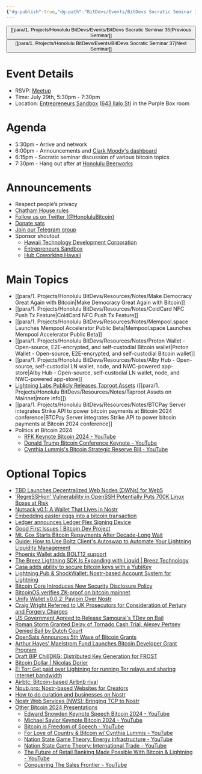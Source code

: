 ```yaml
---
{"dg-publish":true,"dg-path":"BitDevs/Events/BitDevs Socratic Seminar 36.md","permalink":"/bit-devs/events/bit-devs-socratic-seminar-36/","title":"BitDevs Socratic Seminar 36","tags":["bitdevs","bitcoin","resource","socratic-36"],"noteIcon":"3","created":"2024-06-30T17:48:40.592-10:00","updated":"2024-11-25T12:07:00.548-10:00"}
---
```




<button class="obsidian-button previous-seminar">[[para/1. Projects/Honolulu BitDevs/Events/BitDevs Socratic Seminar 35\|Previous Seminar]]</button> <button class="obsidian-button next-seminar">[[para/1. Projects/Honolulu BitDevs/Events/BitDevs Socratic Seminar 37\|Next Seminar]]</button>

# Event Details

- RSVP: [Meetup](https://www.meetup.com/honolulu-bitdevs/events/302110978/)
- Time: July 29th, 5:30pm - 7:30pm
- Location: [Entrepreneurs Sandbox](https://sandboxhawaii.org/) ([643 Ilalo St](https://goo.gl/maps/3Zj38htV13iUn4dcA)) in the Purple Box room

# Agenda

- 5:30pm - Arrive and network  
- 6:00pm - Announcements and [Clark Moody's dashboard](https://bitcoin.clarkmoody.com/dashboard/)
- 6:15pm - Socratic seminar discussion of various bitcoin topics
- 7:30pm - Hang out after at [Honolulu Beerworks](https://www.honolulubeerworks.com/)

# Announcements

- Respect people’s privacy
- [Chatham House rules](https://www.chathamhouse.org/about-us/chatham-house-rule)
- [Follow us on Twitter (@HonoluluBitcoin)](https://twitter.com/HonoluluBitcoin)
- [Donate sats](https://checkout.opennode.com/p/5dea6b7a-d33c-4fda-b54c-98f092814c7d)
- [Join our Telegram group](https://t.me/+Ho8M3ZAFmC5mY2Mx)
- Sponsor shoutout
	- [Hawaii Technology Development Corporation](https://www.htdc.org/about/)
	- [Entrepreneurs Sandbox](https://sandboxhawaii.org/)
	- [Hub Coworking Hawaii](https://hubcoworkinghi.com/)

# Main Topics

- [[para/1. Projects/Honolulu BitDevs/Resources/Notes/Make Democracy Great Again with Bitcoin\|Make Democracy Great Again with Bitcoin]]
- [[para/1. Projects/Honolulu BitDevs/Resources/Notes/ColdCard NFC Push Tx Feature\|ColdCard NFC Push Tx Feature]]
- [[para/1. Projects/Honolulu BitDevs/Resources/Notes/Mempool.space Launches Mempool Accelerator Public Beta\|Mempool.space Launches Mempool Accelerator Public Beta]]
- [[para/1. Projects/Honolulu BitDevs/Resources/Notes/Proton Wallet - Open-source, E2E-encrypted, and self-custodial Bitcoin wallet\|Proton Wallet - Open-source, E2E-encrypted, and self-custodial Bitcoin wallet]]
- [[para/1. Projects/Honolulu BitDevs/Resources/Notes/Alby Hub - Open-source, self-custodial LN wallet, node, and NWC-powered app-store\|Alby Hub - Open-source, self-custodial LN wallet, node, and NWC-powered app-store]]
- [Lightning Labs Publicly Releases Taproot Assets](https://lightning.engineering/posts/2024-07-23-taproot-assets-LN/) ([[para/1. Projects/Honolulu BitDevs/Resources/Notes/Taproot Assets on Mainnet\|more info]])
- [[para/1. Projects/Honolulu BitDevs/Resources/Notes/BTCPay Server integrates Strike API to power bitcoin payments at Bitcoin 2024 conference\|BTCPay Server integrates Strike API to power bitcoin payments at Bitcoin 2024 conference]]
- Politics at Bitcoin 2024
	- [RFK Keynote Bitcoin 2024 - YouTube](https://youtu.be/ssYCRVpzcxc?si=g2U8e2hAw8NgzC7w)
	- [Donald Trump Bitcoin Conference Keynote - YouTube](https://youtu.be/9UxAUryUKXM?si=GbjNcHa6wlkwwTzM)
	- [Cynthia Lummis's Bitcoin Strategic Reserve Bill - YouTube](https://youtu.be/_Ou_oxWsCcc?si=b8t9KCkAG9Hs7rcI)

# Optional Topics

- [TBD Launches Decentralized Web Nodes (DWNs) for Web5](https://www.tbd.website/blog/managed-web5-decentralized-web-nodes-now-available) 
- ['RegreSSHion' Vulnerability in OpenSSH Potentially Puts 700K Linux Boxes at Risk](https://www.nobsbitcoin.com/regresshion-vulnerability-in-openssh/)
- [Nutsack v0.1: A Wallet That Lives in Nostr](https://www.nobsbitcoin.com/nutsack-v0-1/)
- [Embedding easter eggs into a bitcoin transaction](https://stacker.news/items/600187)
- [Ledger announces Ledger Flex Signing Device](https://shop.ledger.com/pages/ledger-flex)
- [Good First Issues | Bitcoin Dev Project](https://bitcoindevs.xyz/good-first-issues)
- [Mt. Gox Starts Bitcoin Repayments After Decade-Long Wait](https://www.nobsbitcoin.com/mt-gox-starts-bitcoin-repayments-after-decade-long-wait/)
- [Guide: How to Use Boltz Client's Autoswap to Automate Your Lightning Liquidity Management](https://blog.boltz.exchange/p/guide-how-to-use-boltz-clients-autoswap)
- [Phoenix Wallet adds BOLT12 support](https://x.com/PhoenixWallet/status/1808547081214439494)
- [The Breez Lightning SDK Is Expanding with Liquid | Breez Technology](https://medium.com/breez-technology/to-help-bitcoin-flow-were-adding-some-liquid-to-the-breez-sdk-b56c14b0c9b0)  
- [Casa adds ability to secure bitcoin keys with a YubiKey](https://blog.casa.io/secure-your-bitcoin-with-yubikey/)
- [Lightning.Pub & ShockWallet: Nostr-based Account System for Lightning](https://www.nobsbitcoin.com/lightning-pub-shockwallet-nostr-based-account-system-for-lightning/)
- [Bitcoin Core Introduces New Security Disclosure Policy](https://www.nobsbitcoin.com/bitcoin-core-introduces-new-security-disclosure-policy/)
- [BitcoinOS verifies ZK-proof on bitcoin mainnet](https://x.com/BTC_OS/status/1816180788938870815) 
- [Unify Wallet v0.0.2: Payjoin Over Nostr](https://www.nobsbitcoin.com/unify-wallet-v0-0-2/)
- [Craig Wright Referred to UK Prosecutors for Consideration of Perjury and Forgery Charges](https://www.nobsbitcoin.com/craig-wright-is-a-fraud-always-has-been/)
- [US Government Agreed to Release Samourai's TDev on Bail](https://www.nobsbitcoin.com/us-government-agreed-to-release-tdev-on-bail/)
- [Roman Storm Granted Delay of Tornado Cash Trial, Alexey Pertsev Denied Bail by Dutch Court](https://www.nobsbitcoin.com/roman-storm-granted-delay-of-tornado-cash-trial-alexey-pertsev-denied-bail-by-dutch-court/)
- [OpenSats Announces 5th Wave of Bitcoin Grants](https://www.nobsbitcoin.com/opensats-announces-5th-wave-of-bitcoin-grants/)
- [Arthur Hayes' Maelstrom Fund Launches Bitcoin Developer Grant Program](https://www.nobsbitcoin.com/arthur-hayes-maelstrom-fund-launches-bitcoin-developer-grant-program/)
- [Draft BIP ChillDKG: Distributed Key Generation for FROST](https://github.com/BlockstreamResearch/bip-frost-dkg)
- [Bitcoin Dollar | Nicolas Dorier](https://blog.nicolas-dorier.com/posts/bitcoin-dollar/)
- [El Tor: Get paid over Lightning for running Tor relays and sharing internet bandwidth](https://devpost.com/software/el-tor)
- [Airbtc: Bitcoin-based Airbnb rival](https://airbtc.online/)
- [Npub.pro: Nostr-based Websites for Creators](https://www.nobsbitcoin.com/npub-pro-launched/)
- [How to do curation and businesses on Nostr](https://njump.me/nevent1qqs92n4c3g4kxcw9dxznzllasuzyaq8vhayez9t8hjj225yyee3teyczyqalp33lewf5vdq847t6te0wvnags0gs0mu72kz8938tn24wlfze649mm0w)
- [Nostr Web Services (NWS): Bringing TCP to Nostr](https://nostr.com/note12vy8lmphxyfd7np7t503k8fzs3em2h6szfwad0fkgr6prjkjuhxsddyprj)
- [Other Bitcoin 2024 Presentations](https://www.youtube.com/playlist?list=PLe0djdakvnFYPDH8_rd4NsABQCODVZ-ru)
	- [Edward Snowden Keynote Speech Bitcoin 2024 - YouTube](https://youtu.be/f3NBhSXtE5g?si=cFBfVPMxkMD3d2DV)
	- [Michael Saylor Keynote Bitcoin 2024 - YouTube](https://youtu.be/O9KnBcWMkpw?si=caOsdejKg2Zoa3_Y)
	- [Bitcoin is Freedom of Speech - YouTube](https://youtu.be/G1A3jq-Vrbk?si=iMT3nuHzZDf58Pl7)
	- [For Love of Country & Bitcoin w/ Cynthia Lummis - YouTube](https://youtu.be/pq1lyzSBjh0?si=zPAJvlaFkT8VXrQM)
	- [Nation State Game Theory: Energy Infrastructure - YouTube](https://youtu.be/q2PTpju9frI?si=7qD72vLzlZLDwZPm)
	- [Nation State Game Theory: International Trade - YouTube](https://youtu.be/6eHoCUW7Diw?si=deoS9SjScxGEkqQW)
	- [The Future of Retail Banking Made Possible With Bitcoin & Lightning - YouTube](https://youtu.be/XugPQ2cDZu8?si=utL5WUluhKw43Ybd)
	- [Conquering The Sales Frontier - YouTube](https://youtu.be/RZfHQ7ooYPQ?si=jWQpdx26X6_TN-Rf)

